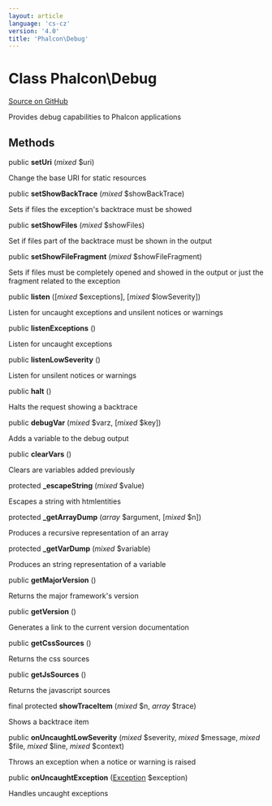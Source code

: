 ```yaml
---
layout: article
language: 'cs-cz'
version: '4.0'
title: 'Phalcon\Debug'
---
```


# Class **Phalcon\Debug**

<a href="https://github.com/phalcon/cphalcon/tree/v4.0.0/phalcon/debug.zep" class="btn btn-default btn-sm">Source on GitHub</a>

Provides debug capabilities to Phalcon applications

## Methods

public **setUri** (*mixed* $uri)

Change the base URI for static resources

public **setShowBackTrace** (*mixed* $showBackTrace)

Sets if files the exception's backtrace must be showed

public **setShowFiles** (*mixed* $showFiles)

Set if files part of the backtrace must be shown in the output

public **setShowFileFragment** (*mixed* $showFileFragment)

Sets if files must be completely opened and showed in the output or just the fragment related to the exception

public **listen** ([*mixed* $exceptions], [*mixed* $lowSeverity])

Listen for uncaught exceptions and unsilent notices or warnings

public **listenExceptions** ()

Listen for uncaught exceptions

public **listenLowSeverity** ()

Listen for unsilent notices or warnings

public **halt** ()

Halts the request showing a backtrace

public **debugVar** (*mixed* $varz, [*mixed* $key])

Adds a variable to the debug output

public **clearVars** ()

Clears are variables added previously

protected **_escapeString** (*mixed* $value)

Escapes a string with htmlentities

protected **_getArrayDump** (*array* $argument, [*mixed* $n])

Produces a recursive representation of an array

protected **_getVarDump** (*mixed* $variable)

Produces an string representation of a variable

public **getMajorVersion** ()

Returns the major framework's version

public **getVersion** ()

Generates a link to the current version documentation

public **getCssSources** ()

Returns the css sources

public **getJsSources** ()

Returns the javascript sources

final protected **showTraceItem** (*mixed* $n, *array* $trace)

Shows a backtrace item

public **onUncaughtLowSeverity** (*mixed* $severity, *mixed* $message, *mixed* $file, *mixed* $line, *mixed* $context)

Throws an exception when a notice or warning is raised

public **onUncaughtException** ([Exception](https://php.net/manual/en/class.exception.php) $exception)

Handles uncaught exceptions